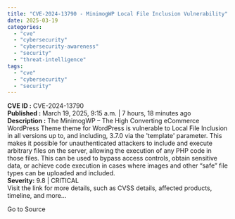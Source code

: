 ```yaml
---
title: "CVE-2024-13790 - MinimogWP Local File Inclusion Vulnerability"
date: 2025-03-19
categories: 
  - "cve"
  - "cybersecurity"
  - "cybersecurity-awareness"
  - "security"
  - "threat-intelligence"
tags: 
  - "cve"
  - "cybersecurity"
  - "security"
---
```


**CVE ID :** CVE-2024-13790  
**Published :** March 19, 2025, 9:15 a.m. | 7 hours, 18 minutes ago  
**Description :** The MinimogWP – The High Converting eCommerce WordPress Theme theme for WordPress is vulnerable to Local File Inclusion in all versions up to, and including, 3.7.0 via the 'template' parameter. This makes it possible for unauthenticated attackers to include and execute arbitrary files on the server, allowing the execution of any PHP code in those files. This can be used to bypass access controls, obtain sensitive data, or achieve code execution in cases where images and other “safe” file types can be uploaded and included.  
**Severity:** 9.8 | CRITICAL  
Visit the link for more details, such as CVSS details, affected products, timeline, and more...

Go to Source
